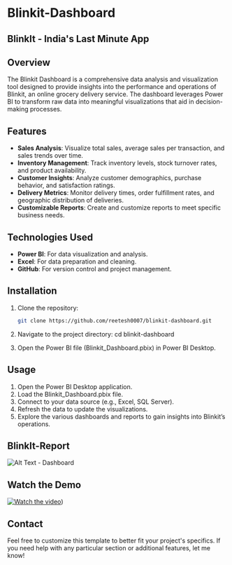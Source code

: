 # Blinkit-Dashboard
## BlinkIt - India's Last Minute App

## Overview
The Blinkit Dashboard is a comprehensive data analysis and visualization tool designed to provide insights into the performance and operations of Blinkit, an online grocery delivery service. The dashboard leverages Power BI to transform raw data into meaningful visualizations that aid in decision-making processes.

## Features
- **Sales Analysis**: Visualize total sales, average sales per transaction, and sales trends over time.
- **Inventory Management**: Track inventory levels, stock turnover rates, and product availability.
- **Customer Insights**: Analyze customer demographics, purchase behavior, and satisfaction ratings.
- **Delivery Metrics**: Monitor delivery times, order fulfillment rates, and geographic distribution of deliveries.
- **Customizable Reports**: Create and customize reports to meet specific business needs.

## Technologies Used
- **Power BI**: For data visualization and analysis.
- **Excel**: For data preparation and cleaning.
- **GitHub**: For version control and project management.

## Installation
1. Clone the repository:
   ```bash
   git clone https://github.com/reetesh0007/blinkit-dashboard.git

2. Navigate to the project directory:
   cd blinkit-dashboard

3. Open the Power BI file (Blinkit_Dashboard.pbix) in Power BI Desktop.

## Usage
1. Open the Power BI Desktop application.
2. Load the Blinkit_Dashboard.pbix file.
3. Connect to your data source (e.g., Excel, SQL Server).
4. Refresh the data to update the visualizations.
5. Explore the various dashboards and reports to gain insights into Blinkit’s operations.   

## BlinkIt-Report

![Alt Text - Dashboard](https://github.com/Reetesh0007/Blinkit-Dashboard/blob/main/Images/Dashboard.png)

## Watch the Demo
[![Watch the video](https://img.youtube.com/vi/)](https://github.com/Reetesh0007/Blinkit-Dashboard/blob/main/Demo_Clip.mp4))


## Contact 

Feel free to customize this template to better fit your project's specifics. If you need help with any particular section or additional features, let me know!
